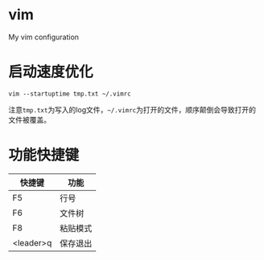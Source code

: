 # vim
My vim configuration
# 启动速度优化  
```vim
vim --startuptime tmp.txt ~/.vimrc  
```  
注意`tmp.txt`为写入的log文件，`~/.vimrc`为打开的文件，顺序颠倒会导致打开的文件被覆盖。  
# 功能快捷键   

| 快捷键   | 功能 
| ---------| ------------- |
| F5       | 行号  |
| F6       | 文件树  |
| F8       | 粘贴模式|  
|\<leader\>q | 保存退出| 